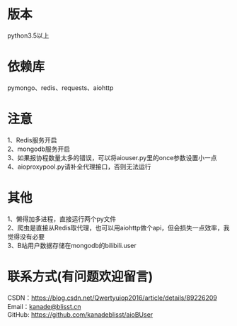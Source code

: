 # 版本
python3.5以上

# 依赖库
pymongo、redis、requests、aiohttp

# 注意
1、Redis服务开启  
2、mongodb服务开启  
3、如果报协程数量太多的错误，可以将aiouser.py里的once参数设置小一点  
4、aioproxypool.py请补全代理接口，否则无法运行

# 其他
1、懒得加多进程，直接运行两个py文件  
2、爬虫是直接从Redis取代理，也可以用aiohttp做个api，但会损失一点效率，我觉得没有必要  
3、B站用户数据存储在mongodb的bilibili.user

# 联系方式(有问题欢迎留言)
CSDN：https://blog.csdn.net/Qwertyuiop2016/article/details/89226209   
Email：kanade@blisst.cn   
GitHub: https://github.com/kanadeblisst/aioBUser 
